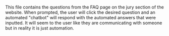 This file contains the questions from the FAQ page on the jury section of the website. When prompted, the user will click the desired question and an automated "chatbot" will respond with the automated answers that were inputted.
It will seem to the user like they are communicating with someone but in reality it is just automation.
